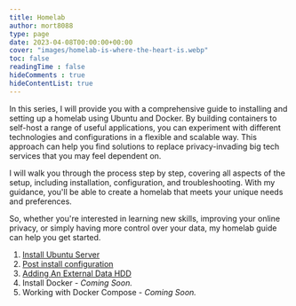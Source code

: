 ```yaml
---
title: Homelab
author: mort8088
type: page
date: 2023-04-08T00:00:00+00:00
cover: "images/homelab-is-where-the-heart-is.webp"
toc: false
readingTime : false
hideComments : true
hideContentList: true
---
```


In this series, I will provide you with a comprehensive guide to installing and setting up a homelab using Ubuntu and Docker. By building containers to self-host a range of useful applications, you can experiment with different technologies and configurations in a flexible and scalable way. This approach can help you find solutions to replace privacy-invading big tech services that you may feel dependent on.

I will walk you through the process step by step, covering all aspects of the setup, including installation, configuration, and troubleshooting. With my guidance, you'll be able to create a homelab that meets your unique needs and preferences.

So, whether you're interested in learning new skills, improving your online privacy, or simply having more control over your data, my homelab guide can help you get started.

1. [Install Ubuntu Server](/homelab/ubuntu-server/)
2. [Post install configuration](/homelab/server-lockdown/)
3. [Adding An External Data HDD](/homelab/ext-data-hdd/)
4. Install Docker - *Coming Soon.*
5. Working with Docker Compose - *Coming Soon.*

